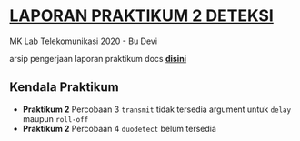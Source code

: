 # [LAPORAN PRAKTIKUM 2 DETEKSI](https://docs.google.com/document/d/1KseisATP7PFwKGK8geExoqr5yShUPCeJJgAKg1POp1o/edit?usp=sharing)
MK Lab Telekomunikasi 2020 - Bu Devi

arsip pengerjaan laporan praktikum docs [**disini**](https://docs.google.com/document/d/1KseisATP7PFwKGK8geExoqr5yShUPCeJJgAKg1POp1o/edit?usp=sharing)

## Kendala Praktikum
- **Praktikum 2** Percobaan 3 `transmit` tidak tersedia argument untuk `delay` maupun `roll-off` 
- **Praktikum 2** Percobaan 4 `duodetect` belum tersedia 
